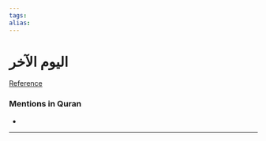 ```yaml
---
tags: 
alias: 
---
```


# اليوم الآخر

[Reference](https://corpus.quran.com/concept.jsp?id=last-day)

### Mentions in Quran
- 

---

